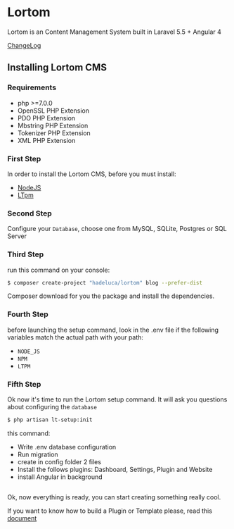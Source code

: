 # Lortom
Lortom is an Content Management System built in Laravel 5.5 + Angular 4

[ChangeLog](CHANGELOG.md)

## Installing Lortom CMS


### Requirements

- php >=7.0.0
- OpenSSL PHP Extension
- PDO PHP Extension
- Mbstring PHP Extension
- Tokenizer PHP Extension
- XML PHP Extension




### First Step

In order to install the Lortom CMS, before you must install:

- [NodeJS](https://nodejs.org/it/)
- [LTpm](https://github.com/Hertox82/lt-pm)


### Second Step

Configure your `Database`, choose one from MySQL, SQLite, Postgres or SQL Server
 
 
### Third Step


run this command on your console:

```bash
$ composer create-project "hadeluca/lortom" blog --prefer-dist
```

Composer download for you the package and install the dependencies.

### Fourth Step

before launching the setup command, look in the .env file if the following variables match the actual path with your path:

- `NODE_JS`
- `NPM`
- `LTPM`


### Fifth Step

Ok now it's time to run the Lortom setup command. It will ask you questions about configuring the `database`

```bash
$ php artisan lt-setup:init
```

this command:

- Write .env database configuration
- Run migration
- create in config folder 2 files
- Install the follows plugins: Dashboard, Settings, Plugin and Website
- install Angular in background

##

Ok, now everything is ready, you can start creating something really cool.

If you want to know how to build a Plugin or Template please, read this [document](DEVELOPMENT.md)